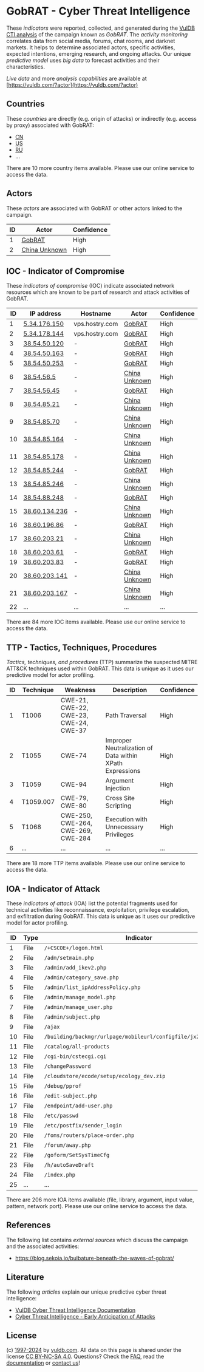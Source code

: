 # GobRAT - Cyber Threat Intelligence

These _indicators_ were reported, collected, and generated during the [VulDB CTI analysis](https://vuldb.com/?kb.cti) of the campaign known as _GobRAT_. The _activity monitoring_ correlates data from social media, forums, chat rooms, and darknet markets. It helps to determine associated actors, specific activities, expected intentions, emerging research, and ongoing attacks. Our unique _predictive model_ uses _big data_ to forecast activities and their characteristics.

_Live data_ and more _analysis capabilities_ are available at [https://vuldb.com/?actor](https://vuldb.com/?actor)

## Countries

These _countries_ are directly (e.g. origin of attacks) or indirectly (e.g. access by proxy) associated with GobRAT:

* [CN](https://vuldb.com/?country.cn)
* [US](https://vuldb.com/?country.us)
* [RU](https://vuldb.com/?country.ru)
* ...

There are 10 more country items available. Please use our online service to access the data.

## Actors

These _actors_ are associated with GobRAT or other actors linked to the campaign.

ID | Actor | Confidence
-- | ----- | ----------
1 | [GobRAT](https://vuldb.com/?actor.gobrat) | High
2 | [China Unknown](https://vuldb.com/?actor.china_unknown) | High

## IOC - Indicator of Compromise

These _indicators of compromise_ (IOC) indicate associated network resources which are known to be part of research and attack activities of GobRAT.

ID | IP address | Hostname | Actor | Confidence
-- | ---------- | -------- | ----- | ----------
1 | [5.34.176.150](https://vuldb.com/?ip.5.34.176.150) | vps.hostry.com | [GobRAT](https://vuldb.com/?actor.gobrat) | High
2 | [5.34.178.144](https://vuldb.com/?ip.5.34.178.144) | vps.hostry.com | [GobRAT](https://vuldb.com/?actor.gobrat) | High
3 | [38.54.50.120](https://vuldb.com/?ip.38.54.50.120) | - | [GobRAT](https://vuldb.com/?actor.gobrat) | High
4 | [38.54.50.163](https://vuldb.com/?ip.38.54.50.163) | - | [GobRAT](https://vuldb.com/?actor.gobrat) | High
5 | [38.54.50.253](https://vuldb.com/?ip.38.54.50.253) | - | [GobRAT](https://vuldb.com/?actor.gobrat) | High
6 | [38.54.56.5](https://vuldb.com/?ip.38.54.56.5) | - | [China Unknown](https://vuldb.com/?actor.china_unknown) | High
7 | [38.54.56.45](https://vuldb.com/?ip.38.54.56.45) | - | [GobRAT](https://vuldb.com/?actor.gobrat) | High
8 | [38.54.85.21](https://vuldb.com/?ip.38.54.85.21) | - | [China Unknown](https://vuldb.com/?actor.china_unknown) | High
9 | [38.54.85.70](https://vuldb.com/?ip.38.54.85.70) | - | [China Unknown](https://vuldb.com/?actor.china_unknown) | High
10 | [38.54.85.164](https://vuldb.com/?ip.38.54.85.164) | - | [China Unknown](https://vuldb.com/?actor.china_unknown) | High
11 | [38.54.85.178](https://vuldb.com/?ip.38.54.85.178) | - | [China Unknown](https://vuldb.com/?actor.china_unknown) | High
12 | [38.54.85.244](https://vuldb.com/?ip.38.54.85.244) | - | [GobRAT](https://vuldb.com/?actor.gobrat) | High
13 | [38.54.85.246](https://vuldb.com/?ip.38.54.85.246) | - | [China Unknown](https://vuldb.com/?actor.china_unknown) | High
14 | [38.54.88.248](https://vuldb.com/?ip.38.54.88.248) | - | [GobRAT](https://vuldb.com/?actor.gobrat) | High
15 | [38.60.134.236](https://vuldb.com/?ip.38.60.134.236) | - | [China Unknown](https://vuldb.com/?actor.china_unknown) | High
16 | [38.60.196.86](https://vuldb.com/?ip.38.60.196.86) | - | [GobRAT](https://vuldb.com/?actor.gobrat) | High
17 | [38.60.203.21](https://vuldb.com/?ip.38.60.203.21) | - | [China Unknown](https://vuldb.com/?actor.china_unknown) | High
18 | [38.60.203.61](https://vuldb.com/?ip.38.60.203.61) | - | [GobRAT](https://vuldb.com/?actor.gobrat) | High
19 | [38.60.203.83](https://vuldb.com/?ip.38.60.203.83) | - | [GobRAT](https://vuldb.com/?actor.gobrat) | High
20 | [38.60.203.141](https://vuldb.com/?ip.38.60.203.141) | - | [China Unknown](https://vuldb.com/?actor.china_unknown) | High
21 | [38.60.203.167](https://vuldb.com/?ip.38.60.203.167) | - | [China Unknown](https://vuldb.com/?actor.china_unknown) | High
22 | ... | ... | ... | ...

There are 84 more IOC items available. Please use our online service to access the data.

## TTP - Tactics, Techniques, Procedures

_Tactics, techniques, and procedures_ (TTP) summarize the suspected MITRE ATT&CK techniques used within GobRAT. This data is unique as it uses our predictive model for actor profiling.

ID | Technique | Weakness | Description | Confidence
-- | --------- | -------- | ----------- | ----------
1 | T1006 | CWE-21, CWE-22, CWE-23, CWE-24, CWE-37 | Path Traversal | High
2 | T1055 | CWE-74 | Improper Neutralization of Data within XPath Expressions | High
3 | T1059 | CWE-94 | Argument Injection | High
4 | T1059.007 | CWE-79, CWE-80 | Cross Site Scripting | High
5 | T1068 | CWE-250, CWE-264, CWE-269, CWE-284 | Execution with Unnecessary Privileges | High
6 | ... | ... | ... | ...

There are 18 more TTP items available. Please use our online service to access the data.

## IOA - Indicator of Attack

These _indicators of attack_ (IOA) list the potential fragments used for technical activities like reconnaissance, exploitation, privilege escalation, and exfiltration during GobRAT. This data is unique as it uses our predictive model for actor profiling.

ID | Type | Indicator | Confidence
-- | ---- | --------- | ----------
1 | File | `/+CSCOE+/logon.html` | High
2 | File | `/adm/setmain.php` | High
3 | File | `/admin/add_ikev2.php` | High
4 | File | `/admin/category_save.php` | High
5 | File | `/admin/list_ipAddressPolicy.php` | High
6 | File | `/admin/manage_model.php` | High
7 | File | `/admin/manage_user.php` | High
8 | File | `/admin/subject.php` | High
9 | File | `/ajax` | Low
10 | File | `/building/backmgr/urlpage/mobileurl/configfile/jx2_config.ini` | High
11 | File | `/catalog/all-products` | High
12 | File | `/cgi-bin/cstecgi.cgi` | High
13 | File | `/changePassword` | High
14 | File | `/cloudstore/ecode/setup/ecology_dev.zip` | High
15 | File | `/debug/pprof` | Medium
16 | File | `/edit-subject.php` | High
17 | File | `/endpoint/add-user.php` | High
18 | File | `/etc/passwd` | Medium
19 | File | `/etc/postfix/sender_login` | High
20 | File | `/foms/routers/place-order.php` | High
21 | File | `/forum/away.php` | High
22 | File | `/goform/SetSysTimeCfg` | High
23 | File | `/h/autoSaveDraft` | High
24 | File | `/index.php` | Medium
25 | ... | ... | ...

There are 206 more IOA items available (file, library, argument, input value, pattern, network port). Please use our online service to access the data.

## References

The following list contains _external sources_ which discuss the campaign and the associated activities:

* https://blog.sekoia.io/bulbature-beneath-the-waves-of-gobrat/

## Literature

The following _articles_ explain our unique predictive cyber threat intelligence:

* [VulDB Cyber Threat Intelligence Documentation](https://vuldb.com/?kb.cti)
* [Cyber Threat Intelligence - Early Anticipation of Attacks](https://www.scip.ch/en/?labs.20201022)

## License

(c) [1997-2024](https://vuldb.com/?kb.changelog) by [vuldb.com](https://vuldb.com/?kb.about). All data on this page is shared under the license [CC BY-NC-SA 4.0](https://creativecommons.org/licenses/by-nc-sa/4.0/). Questions? Check the [FAQ](https://vuldb.com/?kb.faq), read the [documentation](https://vuldb.com/?kb) or [contact us](https://vuldb.com/?contact)!
